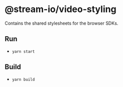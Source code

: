 # @stream-io/video-styling
Contains the shared stylesheets for the browser SDKs.

## Run
- `yarn start`

## Build
- `yarn build`
